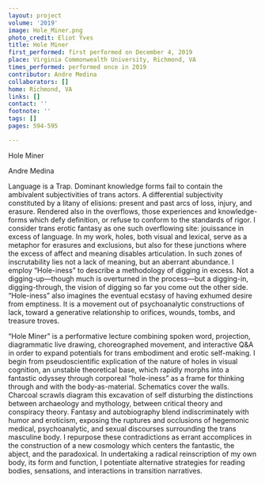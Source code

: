 ```yaml
---
layout: project
volume: '2019'
image: Hole_Miner.png
photo_credit: Eliot Ÿves
title: Hole Miner
first_performed: first performed on December 4, 2019
place: Virginia Commonwealth University, Richmond, VA
times_performed: performed once in 2019
contributor: Andre Medina
collaborators: []
home: Richmond, VA
links: []
contact: ''
footnote: ''
tags: []
pages: 594-595

---
```


Hole Miner

Andre Medina

Language is a Trap. Dominant knowledge forms fail to contain the ambivalent subjectivities of trans actors. A differential subjectivity constituted by a litany of elisions: present and past arcs of loss, injury, and erasure. Rendered also in the overflows, those experiences and knowledge-forms which defy definition, or refuse to conform to the standards of rigor. I consider trans erotic fantasy as one such overflowing site: jouissance in excess of language. In my work, holes, both visual and lexical, serve as a metaphor for erasures and exclusions, but also for these junctions where the excess of affect and meaning disables articulation. In such zones of inscrutability lies not a lack of meaning, but an aberrant abundance. I employ “Hole-iness” to describe a methodology of digging in excess. Not a digging-up—though much is overturned in the process—but a digging-in, digging-through, the vision of digging so far you come out the other side. “Hole-iness” also imagines the eventual ecstasy of having exhumed desire from emptiness. It is a movement out of psychoanalytic constructions of lack, toward a generative relationship to orifices, wounds, tombs, and treasure troves.

“Hole Miner” is a performative lecture combining spoken word, projection, diagrammatic live drawing, choreographed movement, and interactive Q&A in order to expand potentials for trans embodiment and erotic self-making. I begin from pseudoscientific explication of the nature of holes in visual cognition, an unstable theoretical base, which rapidly morphs into a fantastic odyssey through corporeal “hole-iness” as a frame for thinking through and with the body-as-material. Schematics cover the walls. Charcoal scrawls diagram this excavation of self disturbing the distinctions between archaeology and mythology, between critical theory and conspiracy theory. Fantasy and autobiography blend indiscriminately with humor and eroticism, exposing the ruptures and occlusions of hegemonic medical, psychoanalytic, and sexual discourses surrounding the trans masculine body. I repurpose these contradictions as errant accomplices in the construction of a new cosmology which centers the fantastic, the abject, and the paradoxical. In undertaking a radical reinscription of my own body, its form and function, I potentiate alternative strategies for reading bodies, sensations, and interactions in transition narratives.
